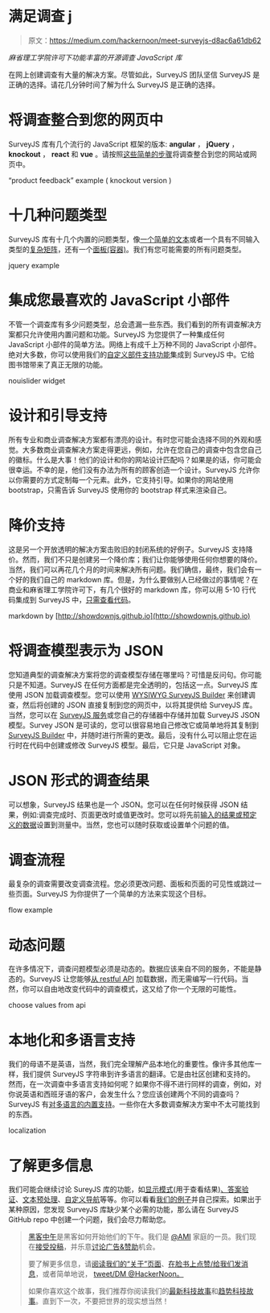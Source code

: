 # 满足调查 j

> 原文：<https://medium.com/hackernoon/meet-surveyjs-d8ac6a61db62>

*麻省理工学院许可下功能丰富的开源调查 JavaScript 库*

在网上创建调查有大量的解决方案。尽管如此，SurveyJS 团队坚信 SurveyJS 是正确的选择。请花几分钟时间了解为什么 SurveyJS 是正确的选择。

# 将调查整合到您的网页中

SurveyJS 库有几个流行的 JavaScript 框架的版本: **angular** ， **jQuery** ， **knockout** ， **react** 和 **vue** 。请按照[这些简单的步骤](https://surveyjs.io/Documentation/Library/?id=LibraryGettingStarted)将调查整合到您的网站或网页中。

“product feedback” example ( knockout version )

# 十几种问题类型

SurveyJS 库有十几个内置的问题类型，像[一个简单的文本](https://surveyjs.io/Examples/Library/?id=questiontype-text)或者一个具有不同输入类型的[复杂矩阵](https://surveyjs.io/Examples/Library/?id=questiontype-matrixdynamic)，还有一个[面板(容器)](https://surveyjs.io/Examples/Library/?id=questiontype-panel)。我们有您可能需要的所有问题类型。

jquery example

# 集成您最喜欢的 JavaScript 小部件

不管一个调查库有多少问题类型，总会遗漏一些东西。我们看到的所有调查解决方案都只允许使用内置问题和功能。SurveyJS 为您提供了一种集成任何 JavaScript 小部件的简单方法。网络上有成千上万种不同的 JavaScript 小部件。绝对大多数，你可以使用我们的[自定义部件支持功能](https://surveyjs.io/Examples/Library/?id=custom-widget-select2-tagbox)集成到 SurveyJS 中。它给图书馆带来了真正无限的功能。

nouislider widget

# 设计和引导支持

所有专业和商业调查解决方案都有漂亮的设计。有时您可能会选择不同的外观和感觉。大多数商业调查解决方案走得更远，例如，允许在您自己的调查中包含您自己的徽标。什么是大事！他们的设计和你的网站设计匹配吗？如果是的话，你可能会很幸运。不幸的是，他们没有办法为所有的顾客创造一个设计。SurveyJS 允许你以你需要的方式定制每一个元素。此外，它支持引导。如果你的网站使用 bootstrap，只需告诉 SurveyJS 使用你的 bootstrap 样式来渲染自己。

# 降价支持

这是另一个开放透明的解决方案击败旧的封闭系统的好例子。SurveyJS 支持降价。然而，我们不只是创建另一个降价库；我们让你能够使用任何你想要的降价。当然，我们可以再花几个月的时间来解决所有问题。我们确信，最终，我们会有一个好的我们自己的 markdown 库。但是，为什么要做别人已经做过的事情呢？在商业和麻省理工学院许可下，有几个很好的 markdown 库，你可以用 5-10 行代码集成到 SurveyJS 中，[只需查看代码](https://surveyjs.io/Examples/Library/?id=survey-markdown-radiogroup)。

markdown by [http://showdownjs.github.io](http://showdownjs.github.io)

# 将调查模型表示为 JSON

您知道典型的调查解决方案将您的调查模型存储在哪里吗？可惜是反问句。你可能只是不知道。SurveyJS 在任何方面都是完全透明的，包括这一点。SurveyJS 库使用 JSON 加载调查模型。您可以使用 [WYSIWYG SurveyJS Builder](https://surveyjs.io/Survey/Builder/) 来创建调查，然后将创建的 JSON 直接复制到您的网页中，以将其提供给 SurveyJS 库。当然，您可以在 [SurveyJS 服务](https://surveyjs.io/Service/MySurveys/)或您自己的存储器中存储并加载 SurveyJS JSON 模型。Survey JSON 是可读的，您可以很容易地自己修改它或简单地将其复制到 [SurveyJS Builder](https://surveyjs.io/Survey/Builder/) 中，并随时进行所需的更改。最后，没有什么可以阻止您在运行时在代码中创建或修改 SurveyJS 模型。最后，它只是 JavaScript 对象。

# JSON 形式的调查结果

可以想象，SurveyJS 结果也是一个 JSON。您可以在任何时候获得 JSON 结果，例如:调查完成时、页面更改时或值更改时。您可以将先前[输入的结果或预定义的数据](https://surveyjs.io/Examples/Library/?id=survey-data)设置到测量中。当然，您也可以随时获取或设置单个问题的值。

# 调查流程

最复杂的调查需要改变调查流程。您必须更改问题、面板和页面的可见性或跳过一些页面。SurveyJS 为你提供了一个简单的方法来实现这个目标。

flow example

# 动态问题

在许多情况下，调查问题模型必须是动态的。数据应该来自不同的服务，不能是静态的。SurveyJS 让您能够[从 restful API](https://surveyjs.io/Examples/Library/?id=questiontype-dropdownrestfull) 加载数据，而无需编写一行代码。当然，你可以自由地改变代码中的调查模式，这又给了你一个无限的可能性。

choose values from api

# 本地化和多语言支持

我们的母语不是英语，当然，我们完全理解产品本地化的重要性。像许多其他库一样，我们提供 SurveyJS 字符串到许多语言的翻译。它是由社区创建和支持的。然而，在一次调查中多语言支持如何呢？如果你不得不进行同样的调查，例如，对你说英语和西班牙语的客户，会发生什么？您应该创建两个不同的调查吗？SurveyJS 有[对多语言的内置支持](https://surveyjs.io/Examples/Library/?id=survey-multilanguages)。一些你在大多数调查解决方案中不太可能找到的东西。

localization

# 了解更多信息

我们可能会继续讨论 SureyJS 库的功能，如[显示模式](https://surveyjs.io/Examples/Library/?id=survey-displaymode)(用于查看结果)[、答案验证](https://surveyjs.io/Examples/Library/?id=validators-standard)、[文本预处理](https://surveyjs.io/Examples/Library/?id=survey-processtext)、[自定义导航](https://surveyjs.io/Examples/Library/?id=survey-customnavigation)等等。你可以看看[我们的例子](https://surveyjs.io/Examples/Library/)并自己探索。如果出于某种原因，您发现 SurveyJS 库缺少某个必需的功能，那么请在 SurveyJS GitHub repo 中创建一个问题，我们会尽力帮助您。

> [黑客中午](http://bit.ly/Hackernoon)是黑客如何开始他们的下午。我们是 [@AMI](http://bit.ly/atAMIatAMI) 家庭的一员。我们现在[接受投稿](http://bit.ly/hackernoonsubmission)，并乐意[讨论广告&赞助](mailto:partners@amipublications.com)机会。
> 
> 要了解更多信息，请[阅读我们的“关于”页面](https://goo.gl/4ofytp)、[在脸书上点赞/给我们发消息](http://bit.ly/HackernoonFB)，或者简单地说， [tweet/DM @HackerNoon。](https://goo.gl/k7XYbx)
> 
> 如果你喜欢这个故事，我们推荐你阅读我们的[最新科技故事](http://bit.ly/hackernoonlatestt)和[趋势科技故事](https://hackernoon.com/trending)。直到下一次，不要把世界的现实想当然！